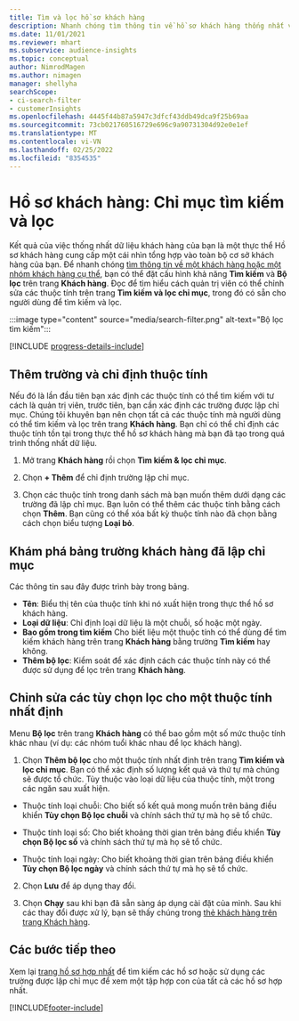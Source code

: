 ```yaml
---
title: Tìm và lọc hồ sơ khách hàng
description: Nhanh chóng tìm thông tin về hồ sơ khách hàng thống nhất và lọc các thuộc tính được chỉ định.
ms.date: 11/01/2021
ms.reviewer: mhart
ms.subservice: audience-insights
ms.topic: conceptual
author: NimrodMagen
ms.author: nimagen
manager: shellyha
searchScope:
- ci-search-filter
- customerInsights
ms.openlocfilehash: 4445f44b87a5947c3dfcf43ddb49dca9f25b69aa
ms.sourcegitcommit: 73cb021760516729e696c9a90731304d92e0e1ef
ms.translationtype: MT
ms.contentlocale: vi-VN
ms.lasthandoff: 02/25/2022
ms.locfileid: "8354535"
---
```

# <a name="customer-profiles-search--filter-index"></a>Hồ sơ khách hàng: Chỉ mục tìm kiếm và lọc

Kết quả của việc thống nhất dữ liệu khách hàng của bạn là một thực thể Hồ sơ khách hàng cung cấp một cái nhìn tổng hợp vào toàn bộ cơ sở khách hàng của bạn. Để nhanh chóng [tìm thông tin về một khách hàng hoặc một nhóm khách hàng cụ thể](customer-profiles.md), bạn có thể đặt cấu hình khả năng **Tìm kiếm** và **Bộ lọc** trên trang **Khách hàng**. Đọc để tìm hiểu cách quản trị viên có thể chỉnh sửa các thuộc tính trên trang **Tìm kiếm và lọc chỉ mục**, trong đó có sẵn cho người dùng để tìm kiếm và lọc.

   :::image type="content" source="media/search-filter.png" alt-text="Bộ lọc tìm kiếm":::

[!INCLUDE [progress-details-include](../includes/progress-details-pane.md)]

## <a name="add-fields-and-specify-attributes"></a>Thêm trường và chỉ định thuộc tính

Nếu đó là lần đầu tiên bạn xác định các thuộc tính có thể tìm kiếm với tư cách là quản trị viên, trước tiên, bạn cần xác định các trường được lập chỉ mục. Chúng tôi khuyên bạn nên chọn tất cả các thuộc tính mà người dùng có thể tìm kiếm và lọc trên trang **Khách hàng**. Bạn chỉ có thể chỉ định các thuộc tính tồn tại trong thực thể hồ sơ khách hàng mà bạn đã tạo trong quá trình thống nhất dữ liệu.

1. Mở trang **Khách hàng** rồi chọn **Tìm kiếm & lọc chỉ mục**.

2. Chọn **+ Thêm** để chỉ định trường lập chỉ mục.

3. Chọn các thuộc tính trong danh sách mà bạn muốn thêm dưới dạng các trường đã lập chỉ mục. Bạn luôn có thể thêm các thuộc tính bằng cách chọn **Thêm**. Bạn cũng có thể xóa bất kỳ thuộc tính nào đã chọn bằng cách chọn biểu tượng **Loại bỏ**.

## <a name="explore-the-indexed-customer-fields-table"></a>Khám phá bảng trường khách hàng đã lập chỉ mục

Các thông tin sau đây được trình bày trong bảng.

- **Tên**: Biểu thị tên của thuộc tính khi nó xuất hiện trong thực thể hồ sơ khách hàng.
- **Loại dữ liệu**: Chỉ định loại dữ liệu là một chuỗi, số hoặc một ngày.
- **Bao gồm trong tìm kiếm** Cho biết liệu một thuộc tính có thể dùng để tìm kiếm khách hàng trên trang **Khách hàng** bằng trường **Tìm kiếm** hay không.
- **Thêm bộ lọc**: Kiểm soát để xác định cách các thuộc tính này có thể được sử dụng để lọc trên trang **Khách hàng**.

## <a name="editing-filtering-options-for-a-given-attribute"></a>Chỉnh sửa các tùy chọn lọc cho một thuộc tính nhất định

Menu **Bộ lọc** trên trang **Khách hàng** có thể bao gồm một số mức thuộc tính khác nhau (ví dụ: các nhóm tuổi khác nhau để lọc khách hàng).

1. Chọn **Thêm bộ lọc** cho một thuộc tính nhất định trên trang **Tìm kiếm và lọc chỉ mục**. Bạn có thể xác định số lượng kết quả và thứ tự mà chúng sẽ được tổ chức. Tùy thuộc vào loại dữ liệu của thuộc tính, một trong các ngăn sau xuất hiện.

- Thuộc tính loại chuỗi: Cho biết số kết quả mong muốn trên bảng điều khiển **Tùy chọn Bộ lọc chuỗi** và chính sách thứ tự mà họ sẽ tổ chức.

- Thuộc tính loại số: Cho biết khoảng thời gian trên bảng điều khiển **Tùy chọn Bộ lọc số** và chính sách thứ tự mà họ sẽ tổ chức.

- Thuộc tính loại ngày: Cho biết khoảng thời gian trên bảng điều khiển **Tùy chọn Bộ lọc ngày** và chính sách thứ tự mà họ sẽ tổ chức.

2. Chọn **Lưu** để áp dụng thay đổi.

3. Chọn **Chạy** sau khi bạn đã sẵn sàng áp dụng cài đặt của mình. Sau khi các thay đổi được xử lý, bạn sẽ thấy chúng trong [thẻ khách hàng trên trang Khách hàng](customer-profiles.md). 

## <a name="next-steps"></a>Các bước tiếp theo

Xem lại [trang hồ sơ hợp nhất](customer-profiles.md) để tìm kiếm các hồ sơ hoặc sử dụng các trường được lập chỉ mục để xem một tập hợp con của tất cả các hồ sơ hợp nhất.


[!INCLUDE[footer-include](../includes/footer-banner.md)]
